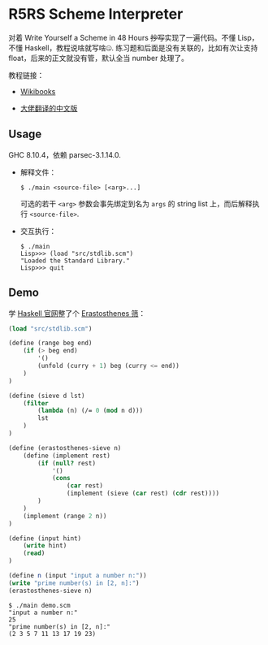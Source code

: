 # R5RS Scheme Interpreter

对着 Write Yourself a Scheme in 48 Hours ~~抄写~~实现了一遍代码。不懂 Lisp，不懂 Haskell，教程说啥就写啥:zipper_mouth_face:. 练习题和后面是没有关联的，比如有次让支持 float，后来的正文就没有管，默认全当 number 处理了。

教程链接：

- [Wikibooks](https://en.wikibooks.org/wiki/Write_Yourself_a_Scheme_in_48_Hours "Wikibooks")

- [大佬翻译的中文版](https://www.jianshu.com/p/b80a06bfd3a7 "简书")

## Usage

GHC 8.10.4，依赖 parsec-3.1.14.0.

- 解释文件：

  ```
  $ ./main <source-file> [<arg>...]
  ```

  可选的若干 `<arg>` 参数会事先绑定到名为 `args` 的 string list 上，而后解释执行 `<source-file>`.

- 交互执行：

  ```
  $ ./main
  Lisp>>> (load "src/stdlib.scm")
  "Loaded the Standard Library."
  Lisp>>> quit
  ```

## Demo

学 [Haskell 官网](https://www.haskell.org/ "Haskell")整了个 [Erastosthenes 筛](https://en.wikipedia.org/wiki/Sieve_of_Eratosthenes "Wikipedia")：

```scheme
(load "src/stdlib.scm")

(define (range beg end)
    (if (> beg end)
        '()
        (unfold (curry + 1) beg (curry <= end))
    )
)

(define (sieve d lst)
    (filter
        (lambda (n) (/= 0 (mod n d)))
        lst
    )
)

(define (erastosthenes-sieve n)
    (define (implement rest)
        (if (null? rest)
            '()
            (cons
                (car rest)
                (implement (sieve (car rest) (cdr rest))))
        )
    )
    (implement (range 2 n))
)

(define (input hint)
    (write hint)
    (read)
)

(define n (input "input a number n:"))
(write "prime number(s) in [2, n]:")
(erastosthenes-sieve n)
```

```
$ ./main demo.scm
"input a number n:"
25
"prime number(s) in [2, n]:"
(2 3 5 7 11 13 17 19 23)
```
